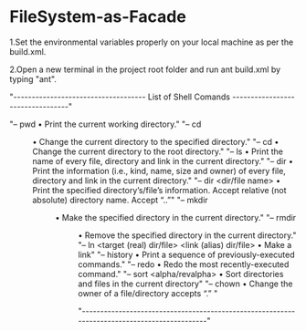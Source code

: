 # FileSystem-as-Facade

1.Set the environmental variables properly on your local machine as per the build.xml.

2.Open a new terminal in the project root folder and run ant build.xml by typing "ant".


 "------------------------------------ List of Shell Comands ---------------------------------" 
		
"– pwd                    • Print the current working directory." 
"– cd <dir name>          • Change the current directory to the specified directory." 
"– cd                     • Change the current directory to the root directory." 
"– ls                     • Print the name of every file, directory and link in the current directory." 
"– dir                    • Print the information (i.e., kind, name, size and owner) of every file, directory and link in
                            the current  directory." 
"– dir <dir/file name>    • Print the specified directory’s/file’s information. Accept relative (not absolute) directory name.
                            Accept “..”" 
"– mkdir <dir name>       • Make the specified directory in the current directory." 
"– rmdir <dir name>       • Remove the specified directory in the current directory." 
"– ln <target (real) dir/file> <link (alias) dir/file>
                          • Make a link" 
"– history                • Print a sequence of previously-executed commands." 
"– redo                   • Redo the most recently-executed command." 
"– sort  <alpha/revalpha> • Sort directories and files in the current directory" 
"– chown                  • Change the owner of a file/directory accepts “.” " 
		 
"---------------------------------------------------------------------------------------------" 
